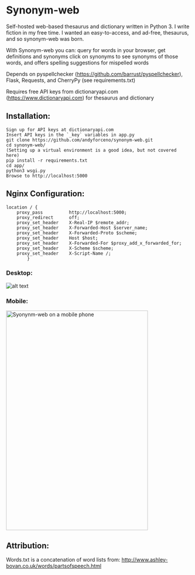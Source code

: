 # Synonym-web
Self-hosted web-based thesaurus and dictionary written in Python 3. I write fiction in my free time.
I wanted an easy-to-access, and ad-free, thesaurus, and so synonym-web was born. 

With Synonym-web you can:  query for words in your browser, get definitions and synonyms
click on synonyms to see synonyms of those words, and offers spelling suggestions for mispelled words

Depends on pyspellchecker (https://github.com/barrust/pyspellchecker), Flask, Requests, and CherryPy (see requirements.txt)

Requires free API keys from dictionaryapi.com (https://www.dictionaryapi.com) for thesaurus and dictionary

## Installation:
	Sign up for API keys at dictionaryapi.com 
	Insert API keys in the `_key` variables in app.py
    git clone https://github.com/andyforceno/synonym-web.git
    cd synonym-web/
    (Setting up a virtual environment is a good idea, but not covered here)
    pip install -r requirements.txt
    cd app/ 
	python3 wsgi.py
    Browse to http://localhost:5000

## Nginx Configuration:
    location / {
		proxy_pass			http://localhost:5000;
		proxy_redirect		off;
		proxy_set_header	X-Real-IP $remote_addr;
		proxy_set_header	X-Forwarded-Host $server_name;
		proxy_set_header	X-Forwarded-Proto $scheme;
		proxy_set_header    Host $host;                                                                               
		proxy_set_header    X-Forwarded-For $proxy_add_x_forwarded_for;                                               
		proxy_set_header    X-Scheme $scheme;                                                                         
		proxy_set_header    X-Script-Name /;
			}

### Desktop:
![alt text](https://raw.githubusercontent.com/andyforceno/synonym-web/master/synonymweb-ui-desktop.jpg "Synonym-web on the desktop")

### Mobile:
<img src="https://raw.githubusercontent.com/andyforceno/synonym-web/master/synonymweb-ui-mobile.jpg" title="Syonynm-web on a mobile phone" height="600" width="387"></img>

## Attribution:
Words.txt is a concatenation of word lists from: 
http://www.ashley-bovan.co.uk/words/partsofspeech.html
